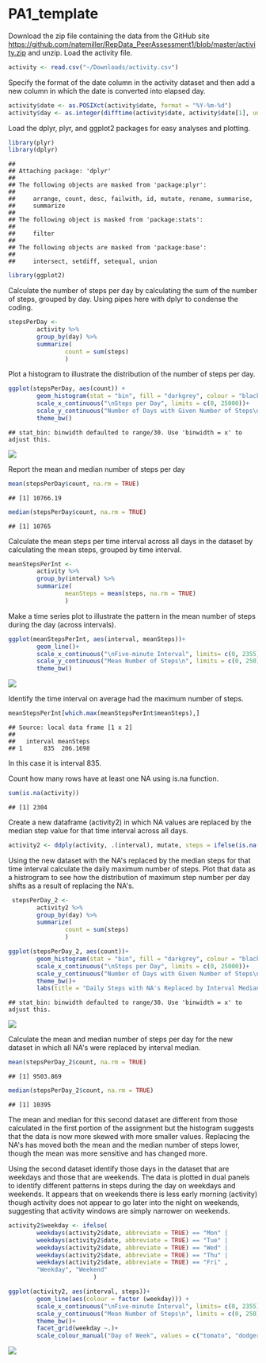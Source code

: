 # PA1_template


Download the zip file containing the data from the GitHub site https://github.com/natemiller/RepData_PeerAssessment1/blob/master/activity.zip and unzip.  Load the activity file.

```r
activity <- read.csv("~/Downloads/activity.csv")
```

Specify the format of the date column in the activity dataset and then add a new column in which the date is converted into elapsed day.

```r
activity$date <- as.POSIXct(activity$date, format = "%Y-%m-%d")
activity$day <- as.integer(difftime(activity$date, activity$date[1], units = "days"))
```

Load the dplyr, plyr, and ggplot2 packages for easy analyses and plotting.

```r
library(plyr)
library(dplyr)
```

```
## 
## Attaching package: 'dplyr'
## 
## The following objects are masked from 'package:plyr':
## 
##     arrange, count, desc, failwith, id, mutate, rename, summarise,
##     summarize
## 
## The following object is masked from 'package:stats':
## 
##     filter
## 
## The following objects are masked from 'package:base':
## 
##     intersect, setdiff, setequal, union
```

```r
library(ggplot2)
```

Calculate the number of steps per day by calculating the sum of the number of steps, grouped by day. Using pipes here with dplyr to condense the coding.

```r
stepsPerDay <- 
        activity %>%
        group_by(day) %>%
        summarize(
                count = sum(steps)
                )
```

Plot a histogram to illustrate the distribution of the number of steps per day.

```r
ggplot(stepsPerDay, aes(count)) + 
        geom_histogram(stat = "bin", fill = "darkgrey", colour = "black")+
        scale_x_continuous("\nSteps per Day", limits = c(0, 25000))+
        scale_y_continuous("Number of Days with Given Number of Steps\n", limits = c(0, 10))+
        theme_bw()
```

```
## stat_bin: binwidth defaulted to range/30. Use 'binwidth = x' to adjust this.
```

![](PA1_template_files/figure-html/unnamed-chunk-5-1.png) 

Report the mean and median number of steps per day

```r
mean(stepsPerDay$count, na.rm = TRUE)
```

```
## [1] 10766.19
```

```r
median(stepsPerDay$count, na.rm = TRUE)
```

```
## [1] 10765
```

Calculate the mean steps per time interval across all days in the dataset by calculating the mean steps, grouped by time interval.

```r
meanStepsPerInt <- 
        activity %>%
        group_by(interval) %>%
        summarize(
                meanSteps = mean(steps, na.rm = TRUE)
                )
```


Make a time series plot to illustrate the pattern in the mean number of steps during the day (across intervals).

```r
ggplot(meanStepsPerInt, aes(interval, meanSteps))+
        geom_line()+
        scale_x_continuous("\nFive-minute Interval", limits= c(0, 2355))+
        scale_y_continuous("Mean Number of Steps\n", limits = c(0, 250))+
        theme_bw()
```

![](PA1_template_files/figure-html/unnamed-chunk-8-1.png) 

Identify the time interval on average had the maximum number of steps.

```r
meanStepsPerInt[which.max(meanStepsPerInt$meanSteps),]
```

```
## Source: local data frame [1 x 2]
## 
##   interval meanSteps
## 1      835  206.1698
```
In this case it is interval 835.  


Count how many rows have at least one NA using is.na function.

```r
sum(is.na(activity))
```

```
## [1] 2304
```

Create a new dataframe (activity2) in which NA values are replaced by the median step value for that time interval across all days.

```r
activity2 <- ddply(activity, .(interval), mutate, steps = ifelse(is.na(steps), median(steps, na.rm = TRUE), steps))
```

Using the new dataset with the NA's replaced by the median steps for that time interval calculate the daily maximum number of steps.  Plot that data as a histrogram to see how the distribution of maximum step number per day shifts as a result of replacing the NA's.

```r
 stepsPerDay_2 <-
        activity2 %>%
        group_by(day) %>%
        summarize(
                count = sum(steps)
                )

ggplot(stepsPerDay_2, aes(count))+
        geom_histogram(stat = "bin", fill = "darkgrey", colour = "black")+
        scale_x_continuous("\nSteps per Day", limits = c(0, 25000))+
        scale_y_continuous("Number of Days with Given Number of Steps\n", limits = c(0, 10))+
        theme_bw()+
        labs(title = "Daily Steps with NA's Replaced by Interval Medians")
```

```
## stat_bin: binwidth defaulted to range/30. Use 'binwidth = x' to adjust this.
```

![](PA1_template_files/figure-html/unnamed-chunk-12-1.png) 

Calculate the mean and median number of steps per day for the new dataset in which all NA's were replaced by interval median.

```r
mean(stepsPerDay_2$count, na.rm = TRUE)
```

```
## [1] 9503.869
```

```r
median(stepsPerDay_2$count, na.rm = TRUE)
```

```
## [1] 10395
```
The mean and median for this second dataset are different from those calculated in the first portion of the assignment but the histogram suggests that the data is now more skewed with more smaller values.  Replacing the NA's has moved both the mean and the median number of steps lower, though the mean was more sensitive and has changed more.  
  
    
Using the second dataset identify those days in the dataset that are weekdays and those that are weekends.  The data is plotted in dual panels to identify different patterns in steps during the day on weekdays and weekends. It appears that on weekends there is less early morning (activity) though activity does not appear to go later into the night on weekends, suggesting that activity windows are simply narrower on weekends.


```r
activity2$weekday <- ifelse(
        weekdays(activity2$date, abbreviate = TRUE) == "Mon" | 
        weekdays(activity2$date, abbreviate = TRUE) == "Tue" |
        weekdays(activity2$date, abbreviate = TRUE) == "Wed" |
        weekdays(activity2$date, abbreviate = TRUE) == "Thu" |
        weekdays(activity2$date, abbreviate = TRUE) == "Fri" , 
        "Weekday", "Weekend"
                        )
```


```r
ggplot(activity2, aes(interval, steps))+
        geom_line(aes(colour = factor (weekday))) +
        scale_x_continuous("\nFive-minute Interval", limits= c(0, 2355))+
        scale_y_continuous("Mean Number of Steps\n", limits = c(0, 250))+
        theme_bw()+
        facet_grid(weekday ~.)+
        scale_colour_manual("Day of Week", values = c("tomato", "dodgerblue"))
```

![](PA1_template_files/figure-html/unnamed-chunk-15-1.png) 
